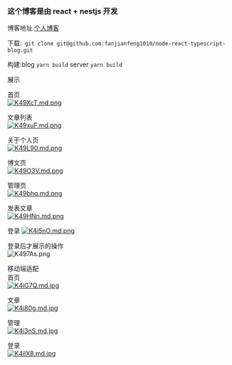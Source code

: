 ### 这个博客是由 react + nestjs 开发
 博客地址 [个人博客](http://49.234.190.126:2333/home)  
 
  下载:` git clone git@github.com:fanjianfeng1010/node-react-typescript-blog.git`

  构建:blog  `yarn build`
      server `yarn build`

  展示

   首页  
   [![K49XcT.md.png](https://s2.ax1x.com/2019/10/30/K49XcT.md.png)](https://imgchr.com/i/K49XcT)

   文章列表  
   [![K49xuF.md.png](https://s2.ax1x.com/2019/10/30/K49xuF.md.png)](https://imgchr.com/i/K49xuF)  

   关于个人页  
   [![K49L90.md.png](https://s2.ax1x.com/2019/10/30/K49L90.md.png)](https://imgchr.com/i/K49L90)  

   博文页  
   [![K49O3V.md.png](https://s2.ax1x.com/2019/10/30/K49O3V.md.png)](https://imgchr.com/i/K49O3V)  

   管理页  
   [![K49bhq.md.png](https://s2.ax1x.com/2019/10/30/K49bhq.md.png)](https://imgchr.com/i/K49bhq)  

   发表文章  
   [![K49HNn.md.png](https://s2.ax1x.com/2019/10/30/K49HNn.md.png)](https://imgchr.com/i/K49HNn) 

   登录 
   [![K4i5nO.md.png](https://s2.ax1x.com/2019/10/30/K4i5nO.md.png)](https://imgchr.com/i/K4i5nO) 
 
   登录后才展示的操作  
   ![K497As.png](https://s2.ax1x.com/2019/10/30/K497As.png)

  移动端适配  
   首页  
   [![K4iG7Q.md.jpg](https://s2.ax1x.com/2019/10/30/K4iG7Q.md.jpg)](https://imgchr.com/i/K4iG7Q)

   文章  
   [![K4i80g.md.jpg](https://s2.ax1x.com/2019/10/30/K4i80g.md.jpg)](https://imgchr.com/i/K4i80g)  

   管理   
   [![K4i3nS.md.jpg](https://s2.ax1x.com/2019/10/30/K4i3nS.md.jpg)](https://imgchr.com/i/K4i3nS)

   登录  
   [![K4ilX8.md.jpg](https://s2.ax1x.com/2019/10/30/K4ilX8.md.jpg)](https://imgchr.com/i/K4ilX8)